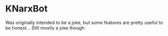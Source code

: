 # KNarxBot
Was originally intended to be a joke, but some features are pretty useful to be honest... Still mostly a joke though.
